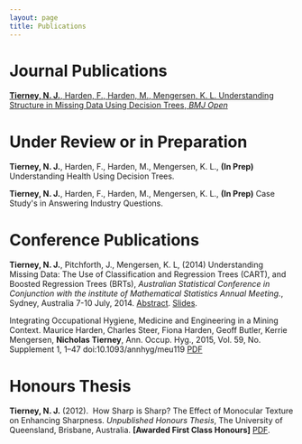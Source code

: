 ```yaml
---
layout: page
title: Publications
---
```


# Journal Publications

[**Tierney, N. J.**, Harden, F., Harden, M., Mengersen, K. L. Understanding Structure in Missing Data Using Decision Trees, _BMJ Open_](http://bmjopen.bmj.com/content/5/6/e007450.full)

# Under Review or in Preparation

**Tierney, N. J.**, Harden, F., Harden, M., Mengersen, K. L., **(In Prep)** Understanding Health Using Decision Trees.

**Tierney, N. J.**, Harden, F., Harden, M., Mengersen, K. L., **(In Prep)** Case Study's in Answering Industry Questions.

# Conference Publications

**Tierney, N. J.**, Pitchforth, J., Mengersen, K. L, (2014) Understanding Missing Data: The Use of Classification and Regression Trees (CART), and Boosted Regression Trees (BRTs), _Australian Statistical Conference in Conjunction with the institute of Mathematical Statistics Annual Meeting._, Sydney, Australia 7-10 July, 2014. [Abstract](https://drive.google.com/file/d/0B3vC_840Tbilajh2cFN4WU12VG8/view?usp=sharing). [Slides](https://drive.google.com/file/d/0B3vC_840TbilMEQwS2RRS3kwcVE/view).

Integrating Occupational Hygiene, Medicine and Engineering in a Mining Context. Maurice Harden, Charles Steer, Fiona Harden, Geoff Butler, Kerrie Mengersen, **Nicholas Tierney**, Ann. Occup. Hyg., 2015, Vol. 59, No. Supplement 1, 1–47 doi:10.1093/annhyg/meu119 [PDF](http://annhyg.oxfordjournals.org/content/59/suppl_1/1.full.pdf?etoc%20)

# Honours Thesis

**Tierney, N. J.** (2012).  How Sharp is Sharp? The Effect of Monocular Texture on Enhancing Sharpness. _Unpublished Honours Thesis_, The University of Queensland, Brisbane, Australia. **[Awarded First Class Honours]** [PDF](https://drive.google.com/file/d/0B3vC_840TbilT3d3c0VDUjBRbUE/view).